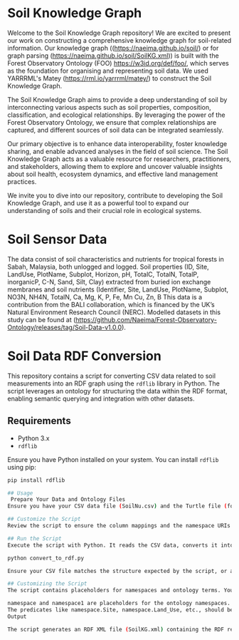 # Soil Knowledge Graph 

Welcome to the Soil Knowledge Graph repository! We are excited to present our work on constructing a comprehensive knowledge graph for soil-related information. Our knowledge graph ((https://naeima.github.io/soil/) or for graph parsing (https://naeima.github.io/soil/SoilKG.xml)) is built with the Forest Observatory Ontology (FOO) https://w3id.org/def/foo/, which serves as the foundation for organising and representing soil data. We used YARRRML's Matey (https://rml.io/yarrrml/matey/) to construct the Soil Knowledge Graph.

The Soil Knowledge Graph aims to provide a deep understanding of soil by interconnecting various aspects such as soil properties, composition, classification, and ecological relationships. By leveraging the power of the Forest Observatory Ontology, we ensure that complex relationships are captured, and different sources of soil data can be integrated seamlessly.

Our primary objective is to enhance data interoperability, foster knowledge sharing, and enable advanced analyses in the field of soil science. The Soil Knowledge Graph acts as a valuable resource for researchers, practitioners, and stakeholders, allowing them to explore and uncover valuable insights about soil health, ecosystem dynamics, and effective land management practices.

We invite you to dive into our repository, contribute to developing the Soil Knowledge Graph, and use it as a powerful tool to expand our understanding of soils and their crucial role in ecological systems. 

# Soil Sensor Data
The data consist of soil characteristics and nutrients for tropical forests in Sabah, Malaysia, both unlogged and logged. Soil properties (ID, Site, LandUse, PlotName, Subplot, Horizon, pH, TotalC, TotalN, TotalP, inorganicP, C-N, Sand, Silt, Clay) extracted from buried ion exchange membranes and soil nutrients (Identifier, Site, LandUse, PlotName, Subplot, NO3N, NH4N, TotalN, Ca, Mg, K, P, Fe, Mn Cu, Zn, B This data is a contribution from the BALI collaboration, which is financed by the UK’s Natural Environment Research Council (NERC). Modelled datasets in this study can be found at (https://github.com/Naeima/Forest-Observatory-Ontology/releases/tag/Soil-Data-v1.0.0).



# Soil Data RDF Conversion

This repository contains a script for converting CSV data related to soil measurements into an RDF graph using the `rdflib` library in Python. The script leverages an ontology for structuring the data within the RDF format, enabling semantic querying and integration with other datasets.

## Requirements

- Python 3.x
- `rdflib`

Ensure you have Python installed on your system. You can install `rdflib` using pip:

```bash
pip install rdflib

## Usage
 Prepare Your Data and Ontology Files
Ensure you have your CSV data file (SoilNu.csv) and the Turtle file (foo.ttl) containing your ontology in the root directory of the project.

## Customize the Script
Review the script to ensure the column mappings and the namespace URIs match your CSV structure and ontology.

## Run the Script
Execute the script with Python. It reads the CSV data, converts it into RDF triples based on the mappings and the ontology provided, and saves the output as an RDF XML file (SoilKG.rdf).

python convert_to_rdf.py

Ensure your CSV file matches the structure expected by the script, or adjust the script to fit your CSV format.

## Customizing the Script
The script contains placeholders for namespaces and ontology terms. You should adjust these to fit your ontology:

namespace and namespace1 are placeholders for the ontology namespaces. Replace them with the actual namespaces used in your ontology.
The predicates like namespace.Site, namespace.Land_Use, etc., should be replaced with the actual predicates from your ontology that correspond to your data columns.
Output

The script generates an RDF XML file (SoilKG.xml) containing the RDF representation of your CSV data according to the mappings defined in the script and structured by your ontology.




